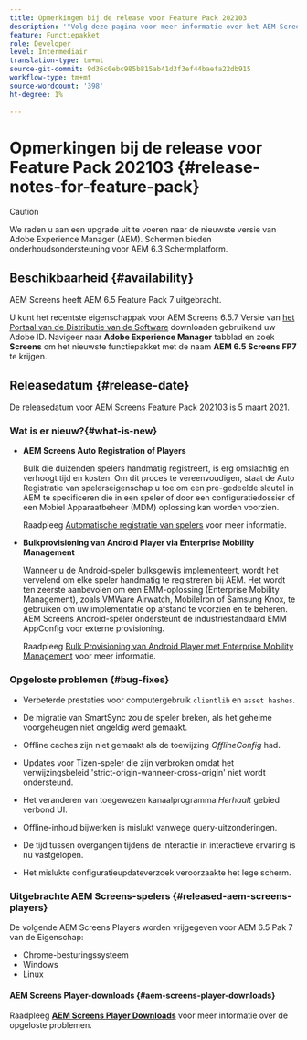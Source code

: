 ```yaml
---
title: Opmerkingen bij de release voor Feature Pack 202103
description: '"Volg deze pagina voor meer informatie over het AEM Screens Feature Pack 202103 dat op 5 maart 2021 is uitgebracht."'
feature: Functiepakket
role: Developer
level: Intermediair
translation-type: tm+mt
source-git-commit: 9d36c0ebc985b815ab41d3f3ef44baefa22db915
workflow-type: tm+mt
source-wordcount: '398'
ht-degree: 1%

---
```



# Opmerkingen bij de release voor Feature Pack 202103 {#release-notes-for-feature-pack}

>[!CAUTION]
>We raden u aan een upgrade uit te voeren naar de nieuwste versie van Adobe Experience Manager (AEM). Schermen bieden onderhoudsondersteuning voor AEM 6.3 Schermplatform.

## Beschikbaarheid {#availability}

AEM Screens heeft AEM 6.5 Feature Pack 7 uitgebracht.

U kunt het recentste eigenschappak voor AEM Screens 6.5.7 Versie van [het Portaal van de Distributie van de Software](https://experience.adobe.com/#/downloads/content/software-distribution/en/aem.html) downloaden gebruikend uw Adobe ID. Navigeer naar **Adobe Experience Manager** tabblad en zoek **Screens** om het nieuwste functiepakket met de naam **AEM 6.5 Screens FP7** te krijgen.

## Releasedatum {#release-date}

De releasedatum voor AEM Screens Feature Pack 202103 is 5 maart 2021.

### Wat is er nieuw?{#what-is-new}

* **AEM Screens Auto Registration of Players**

   Bulk die duizenden spelers handmatig registreert, is erg omslachtig en verhoogt tijd en kosten. Om dit proces te vereenvoudigen, staat de Auto Registratie van spelerseigenschap u toe om een pre-gedeelde sleutel in AEM te specificeren die in een speler of door een configuratiedossier of een Mobiel Apparaatbeheer (MDM) oplossing kan worden voorzien.

   Raadpleeg [Automatische registratie van spelers](/help/user-guide/auto-registration-players.md) voor meer informatie.


* **Bulkprovisioning van Android Player via Enterprise Mobility Management**

   Wanneer u de Android-speler bulksgewijs implementeert, wordt het vervelend om elke speler handmatig te registreren bij AEM. Het wordt ten zeerste aanbevolen om een EMM-oplossing (Enterprise Mobility Management), zoals VMWare Airwatch, MobileIron of Samsung Knox, te gebruiken om uw implementatie op afstand te voorzien en te beheren. AEM Screens Android-speler ondersteunt de industriestandaard EMM AppConfig voor externe provisioning.

   Raadpleeg [Bulk Provisioning van Android Player met Enterprise Mobility Management](/help/user-guide/using-emm-bulkprovision-android-player.md) voor meer informatie.


### Opgeloste problemen {#bug-fixes}

* Verbeterde prestaties voor computergebruik `clientlib` en `asset hashes`.

* De migratie van SmartSync zou de speler breken, als het geheime voorgeheugen niet ongeldig werd gemaakt.

* Offline caches zijn niet gemaakt als de toewijzing *OfflineConfig* had.

* Updates voor Tizen-speler die zijn verbroken omdat het verwijzingsbeleid &#39;strict-origin-wanneer-cross-origin&#39; niet wordt ondersteund.

* Het veranderen van toegewezen kanaalprogramma *Herhaalt* gebied verbond UI.

* Offline-inhoud bijwerken is mislukt vanwege query-uitzonderingen.

* De tijd tussen overgangen tijdens de interactie in interactieve ervaring is nu vastgelopen.

* Het mislukte configuratieupdateverzoek veroorzaakte het lege scherm.

### Uitgebrachte AEM Screens-spelers {#released-aem-screens-players}

De volgende AEM Screens Players worden vrijgegeven voor AEM 6.5 Pak 7 van de Eigenschap:

* Chrome-besturingssysteem
* Windows
* Linux

#### AEM Screens Player-downloads {#aem-screens-player-downloads}

Raadpleeg **[AEM Screens Player Downloads](https://download.macromedia.com/screens/index.html)** voor meer informatie over de opgeloste problemen.
